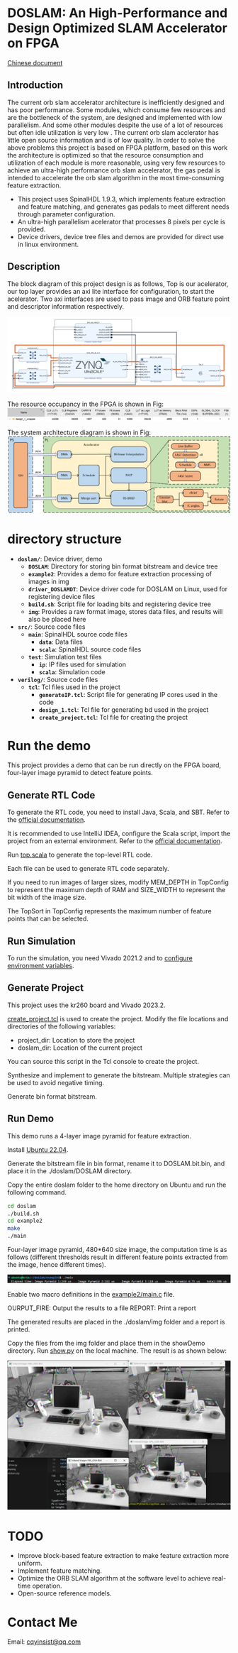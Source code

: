 # DOSLAM: An High-Performance and Design Optimized SLAM Accelerator on FPGA

[Chinese document](link-to-chinese-document.md)

## Introduction
The current orb slam accelerator architecture is inefficiently designed and has poor performance. Some modules, which consume few resources and are the bottleneck of the system, are designed and implemented with low parallelism. And some other modules despite the use of a lot of resources but often idle utilization is very low .
The current orb slam acclerator has little open source information and is of low quality.
In order to solve the above problems this project is based on FPGA platform, based on this work the architecture is optimized so that the resource consumption and utilization of each module is more reasonable, using very few resources to achieve an ultra-high performance orb slam accelerator, the gas pedal is intended to accelerate the orb slam algorithm in the most time-consuming feature extraction.
- This project uses SpinalHDL 1.9.3, which implements feature extraction and feature matching, and generates gas pedals to meet different needs through parameter configuration.
- An ultra-high parallelism acelerator that processes 8 pixels per cycle is provided.
- Device drivers, device tree files and demos are provided for direct use in linux environment.

## Description
The block diagram of this project design is as follows, Top is our acelerator, our top layer provides an axi lite interface for configuration, to start the acelerator. Two axi interfaces are used to pass image and ORB feature point and descriptor information respectively.

![img.png](img/img6.png)

The resource occupancy in the FPGA is shown in Fig:
![img.png](img/img1.png)

The system architecture diagram is shown in Fig:
![img.png](img/img4.png)

# directory structure

- **`doslam/`**: Device driver, demo
    - **`DOSLAM`**: Directory for storing bin format bitstream and device tree
    - **`example2`**: Provides a demo for feature extraction processing of images in img
    - **`driver_DOSLAMDT`**: Device driver code for DOSLAM on Linux, used for registering device files
    - **`build.sh`**: Script file for loading bits and registering device tree
    - **`img`**: Provides a raw format image, stores data files, and results will also be placed here
- **`src/`**: Source code files
    - **`main`**: SpinalHDL source code files
        - **`data`**: Data files
        - **`scala`**: SpinalHDL source code files
    - **`test`**: Simulation test files
        - **`ip`**: IP files used for simulation
        - **`scala`**: Simulation code
- **`verilog/`**: Source code files
    - **`tcl`**: Tcl files used in the project
        - **`generateIP.tcl`**: Script file for generating IP cores used in the code
        - **`design_1.tcl`**: Tcl file for generating bd used in the project
        - **`create_project.tcl`**: Tcl file for creating the project

# Run the demo

This project provides a demo that can be run directly on the FPGA board, four-layer image pyramid to detect feature points.

## Generate RTL Code

To generate the RTL code, you need to install Java, Scala, and SBT. Refer to the [official documentation](https://spinalhdl.github.io/SpinalDoc-RTD/en/SpinalHDL/Getting%20Started/Install%20and%20setup.html).

It is recommended to use IntelliJ IDEA, configure the Scala script, import the project from an external environment. Refer to the [official documentation](https://spinalhdl.github.io/SpinalDoc-RTD/en/SpinalHDL/Getting%20Started/IntelliJ.html).

Run [top.scala](./src/main/scala/top.scala) to generate the top-level RTL code.

Each file can be used to generate RTL code separately.

If you need to run images of larger sizes, modify MEM_DEPTH in TopConfig to represent the maximum depth of RAM and SIZE_WIDTH to represent the bit width of the image size.

The TopSort in TopConfig represents the maximum number of feature points that can be selected.

## Run Simulation

To run the simulation, you need Vivado 2021.2 and to [configure environment variables](https://github.com/SpinalHDL/SpinalHDL/pull/664).

## Generate Project
This project uses the kr260 board and Vivado 2023.2.

[create_project.tcl](./verilog/tcl/create_project.tcl) is used to create the project. Modify the file locations and directories of the following variables:

- project_dir: Location to store the project
- doslam_dir: Location of the current project

You can source this script in the Tcl console to create the project.

Synthesize and implement to generate the bitstream. Multiple strategies can be used to avoid negative timing.

Generate bin format bitstream.

## Run Demo

This demo runs a 4-layer image pyramid for feature extraction.

Install [Ubuntu 22.04](https://www.amd.com/en/products/system-on-modules/kria/k26/kr260-robotics-starter-kit/getting-started/getting-started.html).

Generate the bitstream file in bin format, rename it to DOSLAM.bit.bin, and place it in the ./doslam/DOSLAM directory.

Copy the entire doslam folder to the home directory on Ubuntu and run the following command.

``` bash
cd doslam
./build.sh
cd example2
make
./main
```

Four-layer image pyramid, 480*640 size image, the computation time is as follows (different thresholds result in different feature points extracted from the image, hence different times).

![img.png](img/img2.png)

Enable two macro definitions in the [example2/main.c](./doslam/example2/main.c) file.

OURPUT_FIRE: Output the results to a file
REPORT: Print a report

The generated results are placed in the ./doslam/img folder and a report is printed.

Copy the files from the img folder and place them in the showDemo directory. Run [show.py](./doslam/showDemo/show.py) on the local machine.
The result is as shown below:

![img.png](img/img3.png)

# TODO

- Improve block-based feature extraction to make feature extraction more uniform.
- Implement feature matching.
- Optimize the ORB SLAM algorithm at the software level to achieve real-time operation.
- Open-source reference models.

# Contact Me

Email: cqyinsist@qq.com